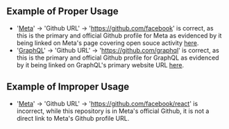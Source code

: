## Example of Proper Usage
* '[Meta](https://golden.com/wiki/Meta-99MBY33)' → 'Github URL' → 'https://github.com/facebook' is correct, as this is the primary and official Github profile for Meta as evidenced by it being linked on Meta's page covering open souce activity [here](https://jmp.sh/7v4xM45+/Screen+Shot+2022-07-26+at+11.02.53+AM.png).
* '[GraphQL](https://golden.com/wiki/GraphQL-EN536M)' → 'Github URL' → 'https://github.com/graphql' is correct, as this is the primary and official Github profile for GraphQL as evidenced by it being linked on GraphQL's primary website URL [here](https://jmp.sh/RR4r8uS+/Screen+Shot+2022-07-26+at+11.08.50+AM.png).

## Example of Improper Usage
* '[Meta](https://golden.com/wiki/Meta-99MBY33)' → 'Github URL' → 'https://github.com/facebook/react' is incorrect, while this repository is in Meta's official Github, it is not a direct link to Meta's Github profile URL.
